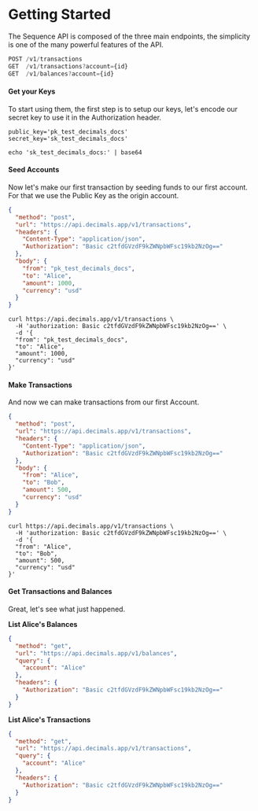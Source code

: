 # Getting Started

The Sequence API is composed of the three main endpoints, the simplicity is one of the many powerful features of the API.

```javascript
POST /v1/transactions
GET  /v1/transactions?account={id}
GET  /v1/balances?account={id}
```

#### Get your Keys

To start using them, the first step is to setup our keys, let's encode our secret key to use it in the Authorization header.

```shell
public_key='pk_test_decimals_docs'
secret_key='sk_test_decimals_docs'

echo 'sk_test_decimals_docs:' | base64
```

#### Seed Accounts

Now let's make our first transaction by seeding funds to our first account. For that we use the Public Key as the origin account.

<!--
type: tab
title: Request Maker
-->

```json http
{
  "method": "post",
  "url": "https://api.decimals.app/v1/transactions",
  "headers": {
    "Content-Type": "application/json",
    "Authorization": "Basic c2tfdGVzdF9kZWNpbWFsc19kb2NzOg=="
  },
  "body": {
    "from": "pk_test_decimals_docs",
    "to": "Alice",
    "amount": 1000,
    "currency": "usd"
  }
}
```

<!--
type: tab
title: cURL
-->

```shell
curl https://api.decimals.app/v1/transactions \
  -H 'authorization: Basic c2tfdGVzdF9kZWNpbWFsc19kb2NzOg==' \
  -d '{
  "from": "pk_test_decimals_docs",
  "to": "Alice",
  "amount": 1000,
  "currency": "usd"
}'
```

<!-- type: tab-end -->

#### Make Transactions

And now we can make transactions from our first Account.

<!--
type: tab
title: Request Maker
-->

```json http
{
  "method": "post",
  "url": "https://api.decimals.app/v1/transactions",
  "headers": {
    "Content-Type": "application/json",
    "Authorization": "Basic c2tfdGVzdF9kZWNpbWFsc19kb2NzOg=="
  },
  "body": {
    "from": "Alice",
    "to": "Bob",
    "amount": 500,
    "currency": "usd"
  }
}
```

<!--
type: tab
title: cURL
-->

```shell
curl https://api.decimals.app/v1/transactions \
  -H 'authorization: Basic c2tfdGVzdF9kZWNpbWFsc19kb2NzOg==' \
  -d '{
  "from": "Alice",
  "to": "Bob",
  "amount": 500,
  "currency": "usd"
}'
```

<!-- type: tab-end -->

#### Get Transactions and Balances

Great, let's see what just happened.

<!--
type: tab
title: Request Maker
-->

**List Alice's Balances**

```json http
{
  "method": "get",
  "url": "https://api.decimals.app/v1/balances",
  "query": {
    "account": "Alice"
  },
  "headers": {
    "Authorization": "Basic c2tfdGVzdF9kZWNpbWFsc19kb2NzOg=="
  }
}
```

**List Alice's Transactions**

```json http
{
  "method": "get",
  "url": "https://api.decimals.app/v1/transactions",
  "query": {
    "account": "Alice"
  },
  "headers": {
    "Authorization": "Basic c2tfdGVzdF9kZWNpbWFsc19kb2NzOg=="
  }
}
```

<!-- type: tab-end -->

